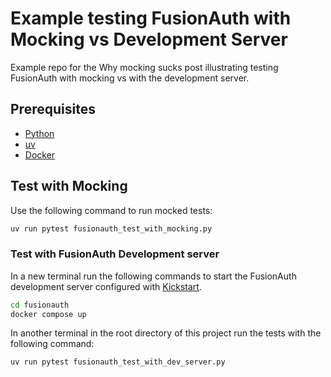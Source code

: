 # Example testing FusionAuth with Mocking vs Development Server

Example repo for the Why mocking sucks post illustrating testing FusionAuth with mocking vs with the development server.

## Prerequisites

- [Python](https://www.python.org/downloads/)
- [uv](https://github.com/astral-sh/uv)
- [Docker](https://www.docker.com/)


## Test with Mocking 

Use the following command to run mocked tests:

```sh
uv run pytest fusionauth_test_with_mocking.py
```


### Test with FusionAuth Development server

In a new terminal run the following commands to start the FusionAuth development server configured with [Kickstart](https://fusionauth.io/docs/get-started/download-and-install/development/kickstart).

```sh
cd fusionauth
docker compose up
```

In another terminal in the root directory of this project run the tests with the following command:

```sh
uv run pytest fusionauth_test_with_dev_server.py
```
